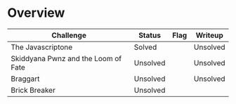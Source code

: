 # Overview

| Challenge  | Status | Flag | Writeup
| ------------- | ------------- |---------| -----|
| The Javascriptone | Solved  |    | Unsolved     |
| Skiddyana Pwnz and the Loom of Fate  | Unsolved  |    | Unsolved   |
| Braggart | Unsolved |      |  Unsolved   |
| Brick Breaker | Unsolved | | |

